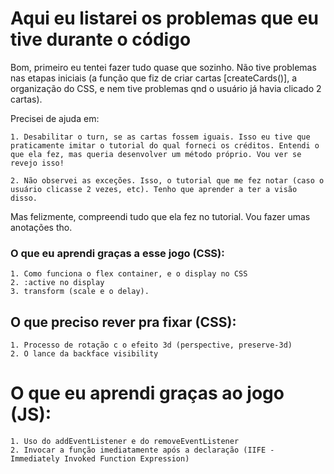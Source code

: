 # Aqui eu listarei os problemas que eu tive durante o código

Bom, primeiro eu tentei fazer tudo quase que sozinho. Não tive problemas nas etapas iniciais (a função que fiz de criar cartas [createCards()], a organização do CSS, e nem tive problemas qnd o usuário já havia clicado 2 cartas).

Precisei de ajuda em:
	
	1. Desabilitar o turn, se as cartas fossem iguais. Isso eu tive que praticamente imitar o tutorial do qual forneci os créditos. Entendi o que ela fez, mas queria desenvolver um método próprio. Vou ver se revejo isso!
	
	2. Não observei as exceções. Isso, o tutorial que me fez notar (caso o usuário clicasse 2 vezes, etc). Tenho que aprender a ter a visão disso. 

	

Mas felizmente, compreendi tudo que ela fez no tutorial. Vou fazer umas anotações tho.

### O que eu aprendi graças a esse jogo (CSS):

	1. Como funciona o flex container, e o display no CSS
	2. :active no display
	3. transform (scale e o delay).

## O que preciso rever pra fixar (CSS):
	
	1. Processo de rotação c o efeito 3d (perspective, preserve-3d)
	2. O lance da backface visibility


# O que eu aprendi graças ao jogo (JS):
	1. Uso do addEventListener e do removeEventListener
	2. Invocar a função imediatamente após a declaração (IIFE - Immediately Invoked Function Expression)

